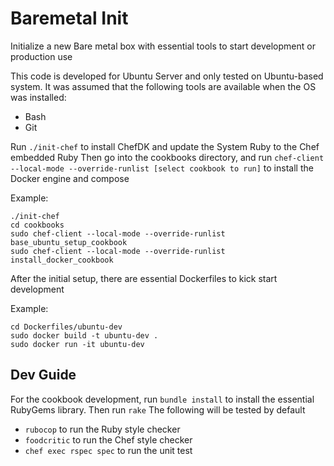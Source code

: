 # Baremetal Init
Initialize a new Bare metal box with essential tools to start development or production use

This code is developed for Ubuntu Server and only tested on Ubuntu-based system.
It was assumed that the following tools are available when the OS was installed:
- Bash
- Git

Run `./init-chef` to install ChefDK and update the System Ruby to the Chef embedded Ruby
Then go into the cookbooks directory, and run `chef-client --local-mode --override-runlist [select cookbook to run]` to install the Docker engine and compose

Example:
```
./init-chef
cd cookbooks
sudo chef-client --local-mode --override-runlist base_ubuntu_setup_cookbook
sudo chef-client --local-mode --override-runlist install_docker_cookbook
```

After the initial setup, there are essential Dockerfiles to kick start development

Example:
```
cd Dockerfiles/ubuntu-dev
sudo docker build -t ubuntu-dev .
sudo docker run -it ubuntu-dev
```

## Dev Guide
For the cookbook development, run `bundle install` to install the essential RubyGems library. Then run `rake`
The following will be tested by default
- `rubocop` to run the Ruby style checker
- `foodcritic` to run the Chef style checker
- `chef exec rspec spec` to run the unit test
